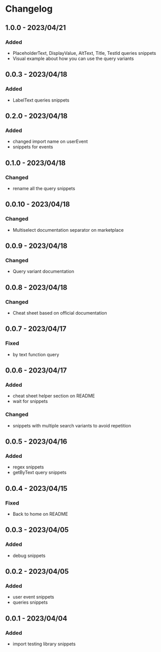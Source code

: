 # Changelog

<!-- http://keepachangelog.com/en/1.0.0/
Added       for new features.
Changed     for changes in existing functionality.
Deprecated  for once-stable features removed in upcoming releases.
Removed     for deprecated features removed in this release.
Fixed       for any bug fixes.
Security    to invite users to upgrade in case of vulnerabilities.
-->

## 1.0.0 - 2023/04/21

### Added

- PlaceholderText, DisplayValue, AltText, Title, TestId queries snippets
- Visual example about how you can use the query variants

## 0.0.3 - 2023/04/18

### Added

- LabelText queries snippets

## 0.2.0 - 2023/04/18

### Added

- changed import name on userEvent
- snippets for events

## 0.1.0 - 2023/04/18

### Changed

- rename all the query snippets

## 0.0.10 - 2023/04/18

### Changed

- Multiselect documentation separator on marketplace

## 0.0.9 - 2023/04/18

### Changed

- Query variant documentation

## 0.0.8 - 2023/04/18

### Changed

- Cheat sheet based on official documentation

## 0.0.7 - 2023/04/17

### Fixed

- by text function query

## 0.0.6 - 2023/04/17

### Added

- cheat sheet helper section on README
- wait for snippets

### Changed

- snippets with multiple search variants to avoid repetition

## 0.0.5 - 2023/04/16

### Added

- regex snippets
- getByText query snippets

## 0.0.4 - 2023/04/15

### Fixed

- Back to home on README

## 0.0.3 - 2023/04/05

### Added

- debug snippets

## 0.0.2 - 2023/04/05

### Added

- user event snippets
- queries snippets

## 0.0.1 - 2023/04/04

### Added

- import testing library snippets
